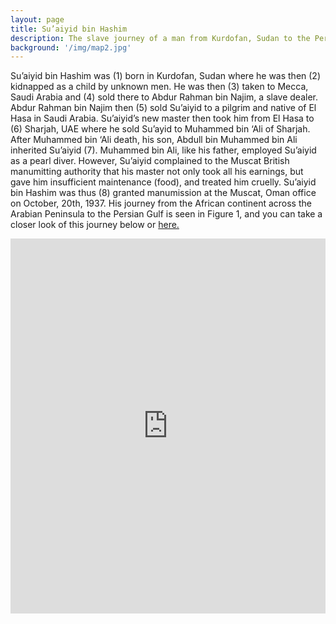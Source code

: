 ```yaml
---
layout: page
title: Su’aiyid bin Hashim
description: The slave journey of a man from Kurdofan, Sudan to the Persian Gulf.
background: '/img/map2.jpg'
---
```


Su’aiyid bin Hashim was (1) born in Kurdofan, Sudan where he was then (2) kidnapped as a child by unknown men. He was then (3) taken to Mecca, Saudi Arabia and (4) sold there to Abdur Rahman bin Najim, a slave dealer. Abdur Rahman bin Najim then (5) sold Su’aiyid to a pilgrim and native of El Hasa in Saudi Arabia. Su’aiyid’s new master then took him from El Hasa to (6) Sharjah, UAE where he sold Su’ayid to Muhammed bin ‘Ali of Sharjah. After Muhammed bin ‘Ali death, his son, Abdull bin Muhammed bin Ali inherited Su’aiyid (7). Muhammed bin Ali, like his father, employed Su’aiyid as a pearl diver. However, Su’aiyid complained to the Muscat British manumitting authority that his master not only took all his earnings, but gave him insufficient maintenance (food), and treated him cruelly. Su’aiyid bin Hashim was thus (8) granted manumission at the Muscat, Oman office on October, 20th, 1937. His journey from the African continent across the Arabian Peninsula to the Persian Gulf is seen in Figure 1, and you can take a closer look of this journey below or [here.](https://api.mapbox.com/styles/v1/galshaif/cjt7odym02ddr1fmkeafi6wb9.html?fresh=true&title=true&access_token=pk.eyJ1IjoiZ2Fsc2hhaWYiLCJhIjoiY2pyaDFjMjl5MWgyYzQ5cXF2d3VlaWpjYiJ9.OEhQEgL1Bk34MgfDwHs5eQ#3.3/14.230215/38.687362/0)


<iframe src="https://api.mapbox.com/styles/v1/galshaif/cjt7odym02ddr1fmkeafi6wb9.html?fresh=true&title=true&access_token=pk.eyJ1IjoiZ2Fsc2hhaWYiLCJhIjoiY2pyaDFjMjl5MWgyYzQ5cXF2d3VlaWpjYiJ9.OEhQEgL1Bk34MgfDwHs5eQ#3.3/14.230215/38.687362/0" width="100%" height ="600px" frameborder="0"></iframe>
